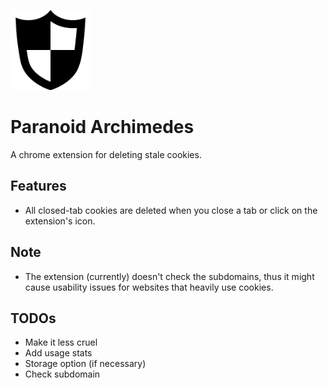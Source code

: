 <p>
<img src="icon/shield.png" width="128"/>
</p>

# Paranoid Archimedes
A chrome extension for deleting stale cookies.

## Features
* All closed-tab cookies are deleted when you close a tab or click on the extension's icon.

## Note
* The extension (currently) doesn't check the subdomains, thus it might cause usability issues for websites that heavily use cookies.

## TODOs
* Make it less cruel
* Add usage stats
* Storage option (if necessary)
* Check subdomain 
